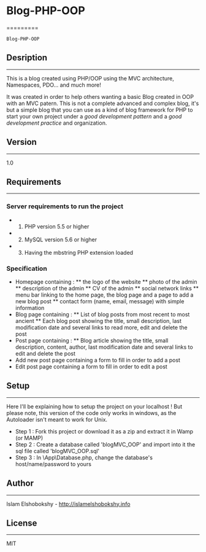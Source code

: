# Blog-PHP-OOP
=========
```
Blog-PHP-OOP
```

## Desription 
-----------
This is a blog created using PHP/OOP using the MVC architecture, Namespaces, PDO... and much more!

It was created in order to help others wanting a basic Blog created in OOP with an MVC patern. This is not a complete advanced and complex blog, it's but a simple blog that you can use as a kind of blog framework for PHP to start your own project under a *good development pattern* and a *good development practice* and organization.

## Version
-----------
1.0

## Requirements
-----------
### Server requirements to run the project
* 1) PHP version 5.5 or higher
* 2) MySQL version 5.6 or higher
* 3) Having the mbstring PHP extension loaded

### Specification
* Homepage containing : 
** the logo of the website
** photo of the admin
** description of the admin
** CV of the admin
** social network links
** menu bar linking to the home page, the blog page and a page to add a new blog post
** contact form (name, email, message) with simple information
* Blog page containing :
** List of blog posts from most recent to most ancient 
** Each blog post showing the title, small description, last modification date and several links to read more, edit and delete the post
* Post page containing :
** Blog article showing the title, small description, content, author, last modification date and several links to edit and delete the post
* Add new post page containing a form to fill in order to add a post
* Edit post page containing a form to fill in order to edit a post

## Setup
-----------
Here I'll be explaining how to setup the project on your localhost ! But please note, this version of the code only works in windows, as the Autoloader isn't meant to work for Unix.
* Step 1 : Fork this project or download it as a zip and extract it in Wamp (or MAMP)
* Step 2 : Create a database called 'blogMVC_OOP' and import into it the sql file called 'blogMVC_OOP.sql'
* Step 3 : In \App\Database.php, change the database's host/name/password to yours

## Author
-----------
Islam Elshobokshy - http://islamelshobokshy.info

## License
-----------
MIT
